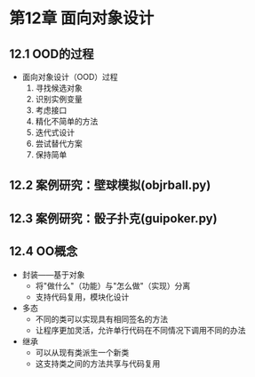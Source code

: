 # 第12章 面向对象设计
## 12.1 OOD的过程
- 面向对象设计（OOD）过程
  1. 寻找候选对象
  2. 识别实例变量
  3. 考虑接口
  4. 精化不简单的方法
  5. 迭代式设计
  6. 尝试替代方案
  7. 保持简单
## 12.2 案例研究：壁球模拟(objrball.py)
## 12.3 案例研究：骰子扑克(guipoker.py)
## 12.4 OO概念
- 封装——基于对象
  - 将"做什么"（功能）与"怎么做"（实现）分离
  - 支持代码复用，模块化设计
- 多态
  - 不同的类可以实现具有相同签名的方法
  - 让程序更加灵活，允许单行代码在不同情况下调用不同的办法
- 继承
  - 可以从现有类派生一个新类
  - 这支持类之间的方法共享与代码复用